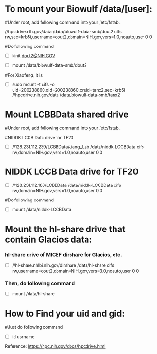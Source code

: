 # To mount your Biowulf /data/[user]:

#Under root, add following command into your /etc/fstab.

//hpcdrive.nih.gov/data /data/biowulf-data-smb/dout2 cifs rw,sec=krb5i,username=dout2,domain=NIH.gov,vers=1.0,noauto,user 0 0

#Do following command

- [ ] kinit dout2@NIH.GOV

- [ ] mount /data/biowulf-data-smb/dout2

#For Xiaofeng, it is

- [ ] sudo mount -t cifs -o uid=200238860,gid=200238860,cruid=tanx2,sec=krb5i //hpcdrive.nih.gov/data /data/biowulf-data-smb/tanx2

# Mount LCBBData shared drive

#Under root, add following command into your /etc/fstab.

#NIDDK LCCB Data drive for TF20
- [ ] //128.231.112.239/LCBBData/Jiang_Lab /data/niddk-LCCBData cifs rw,domain=NIH.gov,vers=1.0,noauto,user 0 0

# NIDDK LCCB Data drive for TF20
- [ ] //128.231.112.180/LCBBData /data/niddk-LCCBData cifs rw,domain=NIH.gov,vers=1.0,noauto,user 0 0


#Do following command

- [ ] mount /data/niddk-LCCBData

# Mount the hl-share drive that contain Glacios data:

### hl-share drive of MICEF dirshare for Glacios, etc.
- [ ] //hl-share.nhlbi.nih.gov/dirshare /data/hl-share cifs rw,username=dout2,domain=NIH.gov,vers=3.0,noauto,user 0 0
### Then, do following command

- [ ] mount /data/hl-share


# How to Find your uid and gid:
#Just do following command
- [ ] id usrname

Reference: https://hpc.nih.gov/docs/hpcdrive.html 


